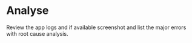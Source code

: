 # Analyse

Review the app logs and if available screenshot and  list the major errors with root cause analysis.
